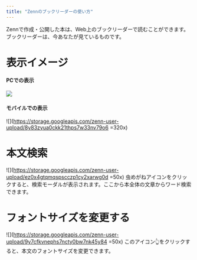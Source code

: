 ```yaml
---
title: "Zennのブックリーダーの使い方"
---
```

Zennで作成・公開した本は、Web上のブックリーダーで読むことができます。ブックリーダーは、今あなたが見ているものです。

# 表示イメージ

#### PCでの表示
![](https://storage.googleapis.com/zenn-user-upload/16ug74rd4p2fjb5d1zpj5ib9u4yt)

#### モバイルでの表示
![](https://storage.googleapis.com/zenn-user-upload/8y83zyua0ckk21thps7w33nv79o6 =320x)

# 本文検索
![](https://storage.googleapis.com/zenn-user-upload/ez0x4gtqmqspscczp1cy2xarwg0d =50x)
虫めがねアイコンをクリックすると、検索モーダルが表示されます。ここから本全体の文章からワード検索できます。

# フォントサイズを変更する
![](https://storage.googleapis.com/zenn-user-upload/9y7cfkvnephs7ncty0bw7nk45y84 =50x)
このアイコン👆をクリックすると、本文のフォントサイズを変更できます。